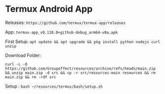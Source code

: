 # Termux Android App

Releases: `https://github.com/termux/termux-app/releases`

App: `termux-app_v0.118.0+github-debug_arm64-v8a.apk`

First Setup: `apt update && apt upgrade && pkg install python nodejs curl unzip`

<!-- Git: at `~/` download `git clone git@github.com:Groupeffect/resources.git` -->
Download Folder: 

`curl -L -O https://github.com/Groupeffect/resources/archive/refs/heads/main.zip && unzip main.zip -d src && cp -r src/resources-main resources && rm main.zip && rm -rdf src`


Setup : `bash ~/resources/termux/bash/setup.sh`
